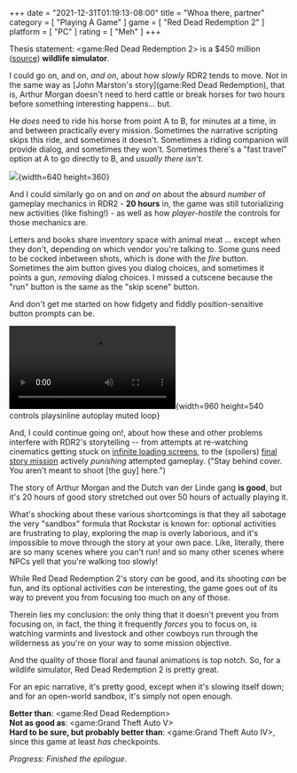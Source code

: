 +++
date = "2021-12-31T01:19:13-08:00"
title = "Whoa there, partner"
category = [ "Playing A Game" ]
game = [ "Red Dead Redemption 2" ]
platform = [ "PC" ]
rating = [ "Meh" ]
+++

Thesis statement: <game:Red Dead Redemption 2> is a $450 million (<a href="https://en.wikipedia.org/wiki/Red_Dead_Redemption_2">source</a>) <b>wildlife simulator</b>.

I could go on, and on, <i>and on</i>, about how <i>slowly</i> RDR2 tends to move.  Not in the same way as [John Marston's story](game:Red Dead Redemption), that is, Arthur Morgan doesn't need to herd cattle or break horses for two hours before something interesting happens... but.

He <i>does</i> need to ride his horse from point A to B, for minutes at a time, in and between practically every mission.  Sometimes the narrative scripting skips this ride, and sometimes it doesn't.  Sometimes a riding companion will provide dialog, and sometimes they won't.  Sometimes there's a "fast travel" option at A to go directly to B, and <i>usually there isn't</i>.

![]($SiteBaseURL$reddeadredemption2_notrains.jpg){width=640 height=360}

And I could similarly go on and on <i>and on</i> about the absurd <i>number</i> of gameplay mechanics in RDR2 - <b>20 hours</b> in, the game was still tutorializing new activities (like fishing!) - as well as how <i>player-hostile</i> the controls for those mechanics are.

Letters and books share inventory space with animal meat ... except when they don't, depending on which vendor you're talking to.  Some guns need to be cocked inbetween shots, which is done with the <i>fire</i> button.  Sometimes the aim button gives you dialog choices, and sometimes it points a gun, <i>removing</i> dialog choices.  I missed a cutscene because the "run" button is the same as the "skip scene" button.

And don't get me started on how fidgety and fiddly position-sensitive button prompts can be.

![static mp4]($SiteBaseURL$reddeadredemption2_cantsleep.mp4){width=960 height=540 controls playsinline autoplay muted loop}

And, I could continue going on!, about how these and other problems interfere with RDR2's storytelling -- from attempts at re-watching cinematics getting stuck on <a href="https://forum.psnprofiles.com/topic/89832-infinite-loading-screen-while-replaying-missions-via-ingame-menu/#comment-2065599">infinite loading screens</a>, to the (spoilers) <a href="https://www.ign.com/wikis/red-dead-redemption-2/American_Venom">final story mission</a> actively <i>punishing</i> attempted gameplay.  ("Stay behind cover. You aren't meant to shoot [the guy] here.")

The story of Arthur Morgan and the Dutch van der Linde gang <b>is good</b>, but it's 20 hours of good story stretched out over 50 hours of actually playing it.

What's shocking about these various shortcomings is that they all sabotage the very "sandbox" formula that Rockstar is known for: optional activities are frustrating to play, exploring the map is overly laborious, and it's impossible to move through the story at your own pace.  Like, literally, there are so many scenes where you can't run! and so many other scenes where NPCs yell that you're walking too slowly!

While Red Dead Redemption 2's story <i>can</i> be good, and its shooting <i>can</i> be fun, and its optional activities <i>can</i> be interesting, the game goes out of its way to prevent you from focusing too much on any of those.

Therein lies my conclusion: the only thing that it doesn't prevent you from focusing on, in fact, the thing it frequently <i>forces</i> you to focus on, is watching varmints and livestock and other cowboys run through the wilderness as you're on your way to some mission objective.

And the quality of those floral and faunal animations is top notch.  So, for a wildlife simulator, Red Dead Redemption 2 is pretty great.

For an epic narrative, it's pretty good, except when it's slowing itself down; and for an open-world sandbox, it's simply not open enough.

<b>Better than</b>: <game:Red Dead Redemption>  
<b>Not as good as</b>: <game:Grand Theft Auto V>  
<b>Hard to be sure, but probably better than</b>: <game:Grand Theft Auto IV>, since this game at least <i>has</i> checkpoints.

<i>Progress: Finished the epilogue.</i>
